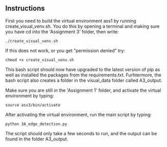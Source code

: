 ## Instructions

First you need to build the virtual environment ass1 by running create_visual_venv.sh. You do this by opening a terminal and making sure you have cd into the 'Assignment 3' folder, then write:
```
./create_visual_venv.sh
```

If this does not work, or you get "permission denied" try:
```
chmod +x create_visual_venv.sh
```
This bash script should now have upgraded to the latest version of pip as well as installed the packages from the requirements.txt. Furhtermore, the bash script also creates a folder in the visual_data folder called A3_output.

Make sure you are still in the 'Assignment 1' folder, and activate the virtual environment by typing:
```
source ass3/bin/activate
```

After activating the virtual environment, run the main script by typing:
```
python 3A_edge_detection.py
```
The script should only take a few seconds to run, and the output can be found in the folder A3_output.
